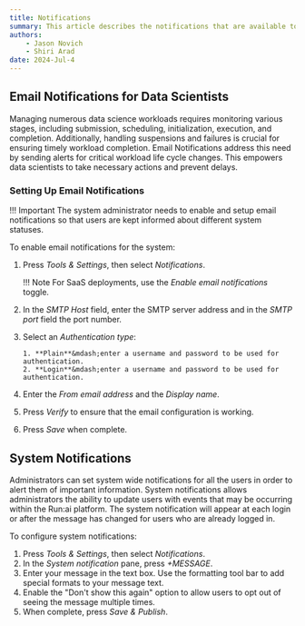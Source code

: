 ```yaml
---
title: Notifications
summary: This article describes the notifications that are available to the Run:ai platform, and how to configure them.
authors:
    - Jason Novich
    - Shiri Arad
date: 2024-Jul-4
---
```


## Email Notifications for Data Scientists

Managing numerous data science workloads requires monitoring various stages, including submission, scheduling, initialization, execution, and completion. Additionally, handling suspensions and failures is crucial for ensuring timely workload completion. Email Notifications address this need by sending alerts for critical workload life cycle changes. This empowers data scientists to take necessary actions and prevent delays.

### Setting Up Email Notifications

!!! Important
    The system administrator needs to enable and setup email notifications so that users are kept informed about different system statuses.

To enable email notifications for the system:

1. Press *Tools & Settings*, then select *Notifications*.

    !!! Note
        For SaaS deployments, use the *Enable email notifications* toggle.

2. In the *SMTP Host* field, enter the SMTP server address and in the *SMTP port* field the port number.
3. Select an *Authentication type*:

       1. **Plain**&mdash;enter a username and password to be used for authentication.
       2. **Login**&mdash;enter a username and password to be used for authentication.

4. Enter the *From email address* and the *Display name*.
5. Press *Verify* to ensure that the email configuration is working.
6. Press *Save* when complete.

## System Notifications

Administrators can set system wide notifications for all the users in order to alert them of important information. System notifications allows administrators the ability to update users with events that may be occurring within the Run:ai platform. The system notification will appear at each login or after the message has changed for users who are already logged in.

To configure system notifications:

1. Press *Tools & Settings*, then select *Notifications*.
2. In the *System notification* pane, press *+MESSAGE*.
3. Enter your message in the text box. Use the formatting tool bar to add special formats to your message text.
4. Enable the "Don't show this again" option to allow users to opt out of seeing the message multiple times.
5. When complete, press *Save & Publish*.


